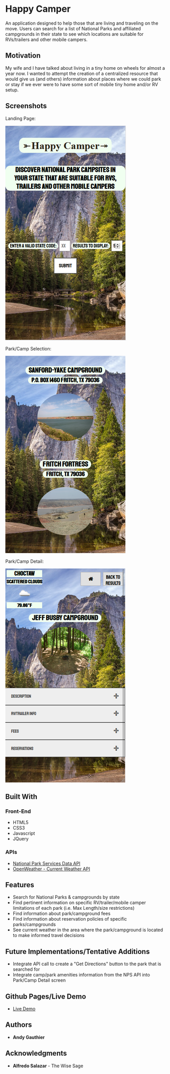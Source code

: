 <!-- # Happy Camper

Initial wireframes:

https://balsamiq.cloud/slzzg5o/pvz4s3i/r1043

-->
# Happy Camper

An application designed to help those that are living and traveling on the move. Users can search for a list of National Parks and affiliated campgrounds in their state to see which locations are suitable for RVs/trailers and other mobile campers.

## Motivation

My wife and I have talked about living in a tiny home on wheels for almost a year now. I wanted to attempt the creation of a centralized resource that would give us (and others) information about places where we could park or stay if we ever were to have some sort of mobile tiny home and/or RV setup. 

## Screenshots
Landing Page:

![landing page](happycampimg/landing.PNG)

Park/Camp Selection:

![park selection](happycampimg/parkselection.PNG)

Park/Camp Detail:

![park detail](happycampimg/campdetail.PNG)

## Built With

### Front-End
* HTML5
* CSS3
* Javascript
* JQuery

### APIs
* [National Park Services Data API](https://www.nps.gov/subjects/developer/api-documentation.htm#/campgrounds)
* [OpenWeather - Current Weather API](https://openweathermap.org/current)

## Features

* Search for National Parks & campgrounds by state
* Find pertinent information on specific RV/trailer/mobile camper limitations of each park (i.e. Max Length/size restrictions)
* Find information about park/campground fees
* Find information about reservation policies of specific parks/campgrounds
* See current weather in the area where the park/campground is located to make informed travel decisions

## Future Implementations/Tentative Additions

* Integrate API call to create a "Get Directions" button to the park that is searched for
* Integrate camp/park amenities information from the NPS API into Park/Camp Detail screen

## Github Pages/Live Demo

- [Live Demo](https://amgauthier1992.github.io/happycamper/)

## Authors

* **Andy Gauthier** 

## Acknowledgments

* **Alfredo Salazar** - The Wise Sage
